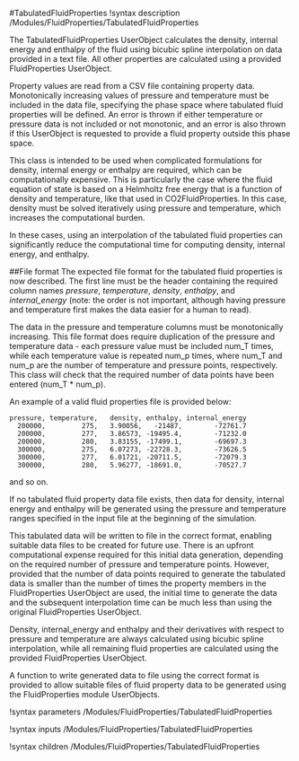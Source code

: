 #TabulatedFluidProperties
!syntax description /Modules/FluidProperties/TabulatedFluidProperties

The TabulatedFluidProperties UserObject calculates the density, internal energy
and enthalpy of the fluid using bicubic spline interpolation on data provided
in a text file. All other properties are calculated using a provided FluidProperties
UserObject.

Property values are read from a CSV file containing property data.
Monotonically increasing values of pressure and temperature must be included in
the data file, specifying the phase space where tabulated fluid properties will
be defined. An error is thrown if either temperature or pressure data is not
included or not monotonic, and an error is also thrown if this UserObject is
requested to provide a fluid property outside this phase space.

This class is intended to be used when complicated formulations for density,
internal energy or enthalpy are required, which can be computationally expensive.
This is particularly the case where the fluid equation of state is based on a
Helmholtz free energy that is a function of density and temperature, like that
used in CO2FluidProperties. In this case, density must be solved iteratively using
pressure and temperature, which increases the computational burden.

In these cases, using an interpolation of the tabulated fluid properties can
significantly reduce the computational time for computing density, internal energy,
and enthalpy.

##File format
The expected file format for the tabulated fluid properties is now described.
The first line must be the header containing the required column names *pressure*,
*temperature*, *density*, *enthalpy*, and *internal_energy* (note: the order is
not important, although having pressure and temperature first makes the data easier
for a human to read).

The data in the pressure and temperature columns must be monotonically increasing. This file
format does require duplication of the pressure and temperature data - each pressure value
must be included num_T times, while each temperature value is repeated num_p times, where
num_T and num_p are the number of temperature and pressure points, respectively. This class
will check that the required number of data points have been entered (num_T * num_p).

An example of a valid fluid properties file is provided below:

    pressure, temperature,   density, enthalpy, internal_energy
      200000,         275,   3.90056,   -21487,        -72761.7
      200000,         277,   3.86573, -19495.4,        -71232.0
      200000,         280,   3.83155, -17499.1,        -69697.3
      300000,         275,   6.07273, -22728.3,        -73626.5
      300000,         277,   6.01721, -20711.5,        -72079.3
      300000,         280,   5.96277, -18691.0,        -70527.7

and so on.

If no tabulated fluid property data file exists, then data for density, internal energy
and enthalpy will be generated using the pressure and temperature ranges specified
in the input file at the beginning of the simulation.

This tabulated data will be written to file in the correct format,
enabling suitable data files to be created for future use. There is an upfront
computational expense required for this initial data generation, depending on the
required number of pressure and temperature points. However, provided that the
number of data points required to generate the tabulated data is smaller than the
number of times the property members in the FluidProperties UserObject are used,
the initial time to generate the data and the subsequent interpolation time can be much
less than using the original FluidProperties UserObject.

Density, internal_energy and enthalpy and their derivatives with respect to pressure and
temperature are always calculated using bicubic spline interpolation, while all
remaining fluid properties are calculated using the provided FluidProperties UserObject.

A function to write generated data to file using the correct format is provided
to allow suitable files of fluid property data to be generated using the FluidProperties
module UserObjects.

!syntax parameters /Modules/FluidProperties/TabulatedFluidProperties

!syntax inputs /Modules/FluidProperties/TabulatedFluidProperties

!syntax children /Modules/FluidProperties/TabulatedFluidProperties

